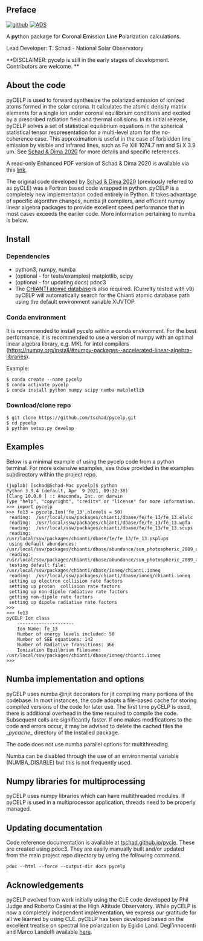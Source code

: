 
## Preface

[![github](https://img.shields.io/badge/GitHub-tschad%2FpyCELP-blue.svg?style=flat)](https://github.com/tschad/pycelp)
[![ADS](https://img.shields.io/badge/NASA%20ADS-SoPh%2C%20V295%2C%207%2C%2098-red)](https://ui.adsabs.harvard.edu/abs/2020SoPh..295...98S/abstract)

A **py**thon package for **C**oronal **E**mission **L**ine **P**olarization calculations.

Lead Developer: T. Schad - National Solar Observatory

**DISCLAIMER: pycelp is still in the early stages of development. Contributors are welcome. **

## About the code 

pyCELP is used to forward synthesize the polarized emission of ionized atoms formed in the solar corona.  It calculates the atomic density matrix elements for a single ion under coronal equilibrium conditions and excited by a prescribed radiation field and thermal collisions.  In its initial release, pyCELP solves a set of statistical equilibrium equations in the spherical statistical tensor respresentation for a multi-level atom for the no-coherence case.  This approximation is useful in the case of forbidden line emission by visible and infrared lines, such as Fe XIII 1074.7 nm and Si X 3.9 um.   See
[Schad & Dima 2020](https://ui.adsabs.harvard.edu/abs/2020SoPh..295...98S/abstract) for more details and specific references.

A read-only Enhanced PDF version of Schad & Dima 2020 is available via this [link](https://rdcu.be/b5J2X).

The original code developed by [Schad & Dima 2020](https://ui.adsabs.harvard.edu/abs/2020SoPh..295...98S/abstract) (previously referred to as pyCLE) was a Fortran based code wrapped in python.  pyCELP is a completely new implementation coded entirely in Python.  It takes advantage of specific algorithm changes, numba jit compilers, and efficient numpy linear algebra packages to provide excellent speed performance that in most cases exceeds the earlier code.  More information pertaining to numba is below.

## Install

### Dependencies

* python3, numpy, numba
* (optional - for tests/examples) matplotlib, scipy
* (optional - for updating docs) pdoc3
* The [CHIANTI atomic database](http://www.chiantidatabase.org/chianti_download.html) is also required.  (Currelty tested with v9) pyCELP will automatically search for the Chianti atomic database path using the default environment variable XUVTOP.


### Conda environment

It is recommended to install pycelp within a conda environment.  For the best performance, it is recommended to use a version of numpy with an optimal linear algebra library, e.g. MKL for intel compilers (https://numpy.org/install/#numpy-packages--accelerated-linear-algebra-libraries).

Example:
```shell
$ conda create --name pycelp
$ conda activate pycelp
$ conda install python numpy scipy numba matplotlib
```

### Download/clone repo

```shell
$ git clone https://github.com/tschad/pycelp.git
$ cd pycelp
$ python setup.py develop  
```

## Examples

Below is a minimal example of using the pycelp code from a python terminal.  For
more extensive examples, see those provided in the examples subdirectory
within the project repo.

```shell
(juplab) [schad@Schad-Mac pycelp]$ python
Python 3.9.4 (default, Apr  9 2021, 09:32:38)
[Clang 10.0.0 ] :: Anaconda, Inc. on darwin
Type "help", "copyright", "credits" or "license" for more information.
>>> import pycelp
>>> fe13 = pycelp.Ion('fe_13',nlevels = 50)
 reading:  /usr/local/ssw/packages/chianti/dbase/fe/fe_13/fe_13.elvlc
 reading:  /usr/local/ssw/packages/chianti/dbase/fe/fe_13/fe_13.wgfa
 reading:  /usr/local/ssw/packages/chianti/dbase/fe/fe_13/fe_13.scups
 reading:  /usr/local/ssw/packages/chianti/dbase/fe/fe_13/fe_13.psplups
 using default abundances: /usr/local/ssw/packages/chianti/dbase/abundance/sun_photospheric_2009_asplund.abund
 reading:  /usr/local/ssw/packages/chianti/dbase/abundance/sun_photospheric_2009_asplund.abund
 testing default file: /usr/local/ssw/packages/chianti/dbase/ioneq/chianti.ioneq
 reading:  /usr/local/ssw/packages/chianti/dbase/ioneq/chianti.ioneq
 setting up electron collision rate factors
 setting up proton  collision rate factors
 setting up non-dipole radiative rate factors
 getting non-dipole rate factors
 setting up dipole radiative rate factors
>>>
>>> fe13
pyCELP Ion class
    ---------------------
    Ion Name: fe_13
    Number of energy levels included: 50
    Number of SEE equations: 142
    Number of Radiative Transitions: 366
    Ionization Equilbrium Filename: /usr/local/ssw/packages/chianti/dbase/ioneq/chianti.ioneq
>>>
```

## Numba implementation and options

pyCELP uses numba @njit decorators for jit compiling many portions of the codebase.  In most instances, the code adopts a file-based cache for storing compiled versions of the code for later use.  The first time pyCELP is used, there is additional overhead in the time required to compile the code.  Subsequent calls are significantly faster.  If one makes modifications to the code and errors occur, it may be advised to delete the cached files the \__pycache__ directory of the installed package.

The code does not use numba parallel options for multithreading.

Numba can be disabled through the use of an environmental variable (NUMBA_DISABLE) but this is not frequently used.

## Numpy libraries for multiprocessing

pyCELP uses numpy libraries which can have multithreaded modules.  If pyCELP is used in a multiprocessor application, threads need to be properly managed.

## Updating documentation

Code reference documentation is available at [tschad.github.io/pycle](https:://tschad.github.io/pycle).  These are created using pdoc3.  They are easily manually built and/or updated from the main project repo directory by using the following command.  

```shell
pdoc --html --force --output-dir docs pycelp
```

## Acknowledgements

pyCELP evolved from work initially using the CLE code developed by Phil Judge
and Roberto Casini at the High Altitude Observatory.  While pyCELP is now a
completely independent implementation, we express our gratitude for all we
learned by using CLE.  pyCELP has been developed based on the excellent
treatise on spectral line polarization by Egidio Landi Degl’innocenti and Marco
Landolfi available [here](https://link.springer.com/book/10.1007/1-4020-2415-0).
